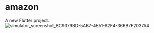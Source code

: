 # amazon

A new Flutter project.
![simulator_screenshot_BC9379BD-5AB7-4E51-82F4-366B7F2037A4](https://github.com/lennyylennox/amazon/assets/127842036/199c58c1-b0fe-43c1-9309-8a2dd9c789f0)
